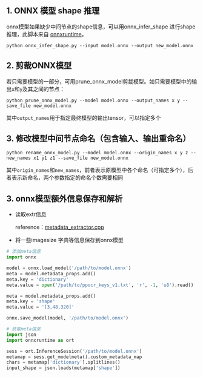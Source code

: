 
## 1. ONNX 模型 shape 推理
onnx模型如果缺少中间节点的shape信息，可以用onnx_infer_shape 进行shape推理，此脚本来自 [onnxruntime](https://github.com/microsoft/onnxruntime/blob/main/onnxruntime/python/tools/symbolic_shape_infer.py)。

```
python onnx_infer_shape.py --input model.onnx --output new_model.onnx
```

## 2. 剪裁ONNX模型
若只需要模型的一部分，可用prune_onnx_model剪裁模型。如只需要模型中的输出`x`和`y`及其之间的节点：
```
python prune_onnx_model.py --model model.onnx --output_names x y --save_file new_model.onnx
```
其中`output_names`用于指定最终模型的输出tensor，可以指定多个

## 3. 修改模型中间节点命名（包含输入、输出重命名）

```
python rename_onnx_model.py --model model.onnx --origin_names x y z --new_names x1 y1 z1 --save_file new_model.onnx
```

其中`origin_names`和`new_names`，前者表示原模型中各个命名（可指定多个），后者表示新命名，两个参数指定的命名个数需要相同

## 3. onnx模型额外信息保存和解析

- 读取extr信息

    reference：[metadata_extractor.cpp](https://gist.github.com/tomdol/8dae97218a8a9e56cb12919dd3e026d4)

- 将一些imagesize 字典等信息保存到onnx模型
``` python
# 添加meta信息
import onnx

model = onnx.load_model('/path/to/model.onnx')
meta = model.metadata_props.add()
meta.key = 'dictionary'
meta.value = open('/path/to/ppocr_keys_v1.txt', 'r', -1, 'u8').read()

meta = model.metadata_props.add()
meta.key = 'shape'
meta.value = '[3,48,320]'

onnx.save_model(model, '/path/to/model.onnx')

# 获取meta信息
import json
import onnxruntime as ort

sess = ort.InferenceSession('/path/to/model.onnx')
metamap = sess.get_modelmeta().custom_metadata_map
chars = metamap['dictionary'].splitlines()
input_shape = json.loads(metamap['shape'])
```
